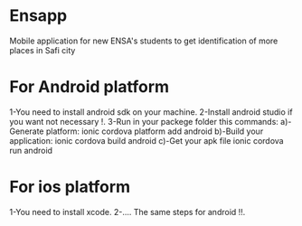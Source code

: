 # Ensapp
Mobile application for new ENSA's students to get identification of more places in Safi city


# For Android platform

1-You need to install android sdk on your machine.
2-Install android studio if you want not necessary !.
3-Run in your packege folder this commands:
    a)-Generate platform:
        ionic cordova platform add android
    b)-Build your application:
        ionic cordova build android
    c)-Get your apk file 
        ionic cordova run android
        

# For ios platform
  1-You need to install xcode.
  2-.... The same steps for android !!.
